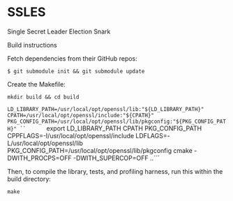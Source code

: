 # SSLES
Single Secret Leader Election Snark



Build instructions

Fetch dependencies from their GitHub repos:

```$ git submodule init && git submodule update```

Create the Makefile:

``mkdir build && cd build``

   ``LD_LIBRARY_PATH=/usr/local/opt/openssl/lib:"${LD_LIBRARY_PATH}"  ``              
      ``CPATH=/usr/local/opt/openssl/include:"${CPATH}"   ``                                
     ``` PKG_CONFIG_PATH=/usr/local/opt/openssl/lib/pkgconfig:"${PKG_CONFIG_PATH}" ``      
     ``` export LD_LIBRARY_PATH CPATH PKG_CONFIG_PATH ``` 
      ```CPPFLAGS=-I/usr/local/opt/openssl/include LDFLAGS=-L/usr/local/opt/openssl/lib```
      ```PKG_CONFIG_PATH=/usr/local/opt/openssl/lib/pkgconfig cmake -DWITH_PROCPS=OFF -DWITH_SUPERCOP=OFF ..```


Then, to compile the library, tests, and profiling harness, run this within the build directory:

```make```


